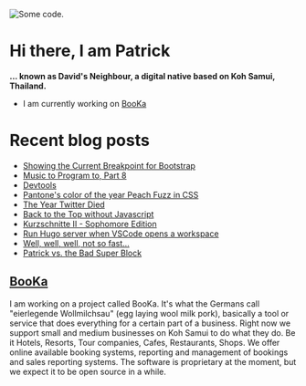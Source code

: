 ![][header1]

# Hi there, I am Patrick

**... known as David's Neighbour, a digital native based on Koh Samui, Thailand.**

- I am currently working on [BooKa](https://github.com/getbooka)

# Recent blog posts
<!-- KOLLITSCH:START -->
- [Showing the Current Breakpoint for Bootstrap](https://kollitsch.dev/blog/2024/showing-the-current-breakpoint-for-bootstrap/)
- [Music to Program to, Part 8](https://kollitsch.dev/blog/2024/music-to-program-to-8/)
- [Devtools](https://kollitsch.dev/components/hugo-devtools/)
- [Pantone&#39;s color of the year Peach Fuzz in CSS](https://kollitsch.dev/blog/2023/pantones-color-of-the-year-peach-fuzz-in-css/)
- [The Year Twitter Died](https://kollitsch.dev/blog/2023/the-year-twitter-died/)
- [Back to the Top without Javascript](https://kollitsch.dev/blog/2023/back-to-top-without-javascript/)
- [Kurzschnitte II - Sophomore Edition](https://kollitsch.dev/blog/2023/kurzschnitte-ii-2/)
- [Run Hugo server when VSCode opens a workspace](https://kollitsch.dev/blog/2023/run-hugo-server-when-vscode-opens-a-workspace/)
- [Well, well, well, not so fast...](https://kollitsch.dev/blog/2023/well-well-well-not-so-fast/)
- [Patrick vs. the Bad Super Block](https://kollitsch.dev/blog/2023/patrick-vs-the-bad-super-block/)
<!-- KOLLITSCH:END -->

## [BooKa](https://github.com/getbooka)

I am working on a project called BooKa. It's what the Germans call "eierlegende Wollmilchsau" (egg laying wool milk pork), basically a tool or service that does everything for a certain part of a business. Right now we support small and medium businesses on Koh Samui to do what they do. Be it Hotels, Resorts, Tour companies, Cafes, Restaurants, Shops. We offer online available booking systems, reporting and management of bookings and sales reporting systems. The software is proprietary at the moment, but we expect it to be open source in a while.

[header1]: https://raw.githubusercontent.com/davidsneighbour/davidsneighbour/master/static/header1.jpg "Some code."
[header3]: https://raw.githubusercontent.com/davidsneighbour/davidsneighbour/master/static/header3.jpg "Some code."

